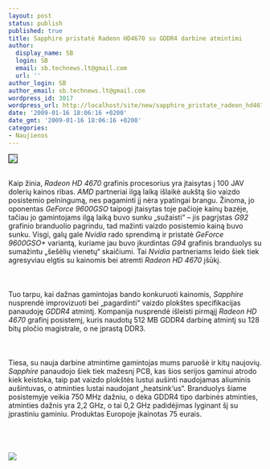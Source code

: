 ```yaml
---
layout: post
status: publish
published: true
title: Sapphire pristatė Radeon HD4670 su GDDR4 darbine atmintimi
author:
  display_name: SB
  login: SB
  email: sb.technews.lt@gmail.com
  url: ''
author_login: SB
author_email: sb.technews.lt@gmail.com
wordpress_id: 3017
wordpress_url: http://localhost/site/new/sapphire_pristate_radeon_hd4670_su_gddr4_darbine_atmintimi/
date: '2009-01-16 18:06:16 +0200'
date_gmt: '2009-01-16 18:06:16 +0200'
categories:
- Naujienos
---
```

<div class="imgright"><img src="http://tbn2.google.com/images?q=tbn:0LEuszKlrH5h2M:http://www.besf.be/images/partners/logo_sapphire.jpg" border="1"></div>
<p><br>Kaip žinia, <i>Radeon HD 4670</i> grafinis procesorius yra įtaisytas į 100 JAV dolerių kainos ribas. <i>AMD</i> partneriai ilgą laiką išlaikė aukštą šio vaizdo posistemio pelningumą, nes pagaminti jį nėra ypatingai brangu. Žinoma, jo oponentas <i>GeForce 9600GSO</i> taipogi įtaisytas toje pačioje kainų bazėje, tačiau jo gamintojams ilgą laiką buvo sunku „sužaisti“ – jis pagrįstas <i>G92</i> grafinio branduolio pagrindu, tad mažinti vaizdo posistemio kainą buvo sunku. Visgi, galų gale <i>Nvidia</i> rado sprendimą ir pristatė <i>GeForce 9600GSO+</i> variantą, kuriame jau buvo įkurdintas <i>G94</i> grafinis branduolys su sumažintu „šešėlių vienetų“ skaičiumi. Tai <i>Nvidia</i> partneriams leido šiek tiek agresyviau elgtis su kainomis bei atremti <i>Radeon HD 4670</i> įšūkį.<br />
<br><br />
<br>Tuo tarpu, kai dažnas gamintojas bando konkuruoti kainomis, <i>Sapphire</i> nusprendė improvizuoti bei „pagardinti“ vaizdo plokštes specifikacijas panaudoję <i>GDDR4</i> atmintį. Kompanija nusprendė išleisti pirmąjį <i>Radeon HD 4670</i> grafinį posistemį, kuris naudotų 512 MB GDDR4 darbinę atmintį su 128 bitų pločio magistrale, o ne įprastą DDR3.<br />
<br><br />
<br>Tiesa, su nauja darbine atmintime gamintojas mums paruošė ir kitų naujovių. <i>Sapphire</i> panaudojo šiek tiek mažesnį PCB, kas šios serijos gaminui atrodo kiek keistoka, taip pat vaizdo plokštės lustui aušinti naudojamas aliuminis aušintuvas, o atminties lustai naudojant „heatsink‘us“. Branduolys šiame posistemyje veikia 750 MHz dažniu, o dėka GDDR4 tipo darbinės atminties, atminties dažnis yra 2,2 GHz, o tai 0,2 GHz padidėjimas lyginant šį su įprastiniu gaminiu. Produktas Europoje įkainotas 75 eurais.<br />
<br><br />
<br><br><img src="http://www.techpowerup.com/img/09-01-15/136a.jpg"><br><br />
<br><br />
<br><br />
<br></p>
